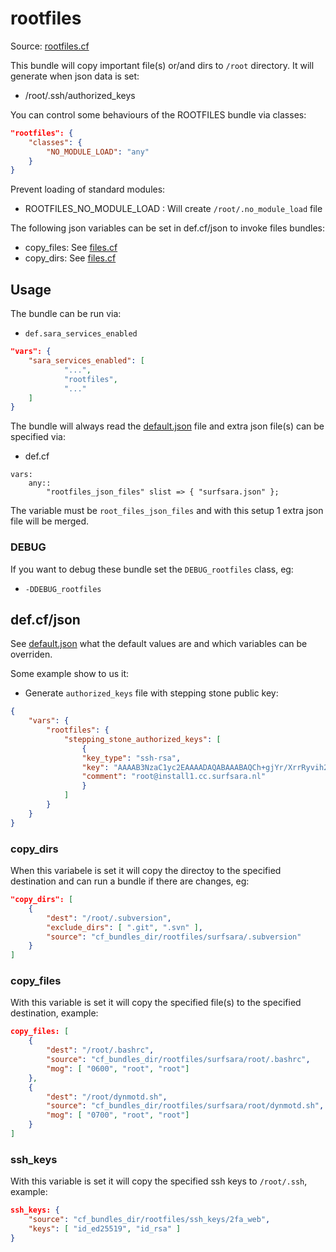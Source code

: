 # rootfiles

Source: [rootfiles.cf](/services/rootfiles.cf)

This bundle will copy important file(s) or/and dirs  to `/root` directory. It
will generate when json data is set:
 *  /root/.ssh/authorized_keys

You can control some behaviours of the ROOTFILES bundle via classes:
```json
"rootfiles": {
    "classes": {
        "NO_MODULE_LOAD": "any"
    }
}
```
Prevent loading of standard modules:
  * ROOTFILES_NO_MODULE_LOAD : Will create `/root/.no_module_load` file

The following json variables can be set in def.cf/json to invoke files bundles:
 * copy_files: See [files.cf](/masterfiles/lib/scl/files.cf)
 * copy_dirs: See [files.cf](/masterfiles/lib/scl/files.cf)

## Usage

The bundle can be run via:
 * `def.sara_services_enabled`
```json
"vars": {
    "sara_services_enabled": [
            "...",
            "rootfiles",
            "..."
    ]
}
```

The bundle will always read the [default.json](/templates/rootfiles/json/default.json) file
and extra json file(s) can be specified via:
 * def.cf
```
vars:
    any::
        "rootfiles_json_files" slist => { "surfsara.json" };
```

The variable must be `root_files_json_files` and with this setup 1 extra json file will be  merged.

### DEBUG

If you want to debug these bundle set the `DEBUG_rootfiles` class, eg:
 * `-DDEBUG_rootfiles`



## def.cf/json

See [default.json](/templates/rootfiles/json/default.json) what the default values are and
which variables can be overriden.

Some example show to us it:
 * Generate `authorized_keys` file with stepping stone public key:
```json
{
    "vars": {
        "rootfiles": {
            "stepping_stone_authorized_keys": [
                {
                "key_type": "ssh-rsa",
                "key": "AAAAB3NzaC1yc2EAAAADAQABAAABAQCh+gjYr/XrrRyvih2V3u7RDMZMQE0NnJr3EU717lcRQ0ae9EZxn6lPYiG4xJoYLmSg885zYKTxff/fVMZYfHzLtzLylUhup8RP1XAAuiVcXMffFqE9mau+FpE2W6bEmtsxs/OboQ/AOfBtl1Lpghol0oM7kaYzZo4OBu39sJaLZIfB0Z1NPp8PVBgeDFxBlyfYDkeGIDAGltO8NsY+Di0QWFyfJVmLPzUllvu4tCs5XoK7zcFOnVUAlflDbEhaSAzll4J7yE1Eatl7Fx68m4uAAWVt0m0xqfWcoHKnKfmSPN94DiZnRyn81UR6rOAklNHNBqg+Pps5n7Ow8BBHBKFp",
                "comment": "root@install1.cc.surfsara.nl"
                }
            ]
        }
    }
}
```

### copy_dirs

When this variabele is set it will copy the directoy to the specified destination and can run a bundle
if there are changes, eg:
```json
"copy_dirs": [
    {
        "dest": "/root/.subversion",
        "exclude_dirs": [ ".git", ".svn" ],
        "source": "cf_bundles_dir/rootfiles/surfsara/.subversion"
    }
]
```

### copy_files

With this variable is set it will copy the specified file(s) to the
specified destination, example:
```json
copy_files: [
    {
        "dest": "/root/.bashrc",
        "source": "cf_bundles_dir/rootfiles/surfsara/root/.bashrc",
        "mog": [ "0600", "root", "root"]
    },
    {
        "dest": "/root/dynmotd.sh",
        "source": "cf_bundles_dir/rootfiles/surfsara/root/dynmotd.sh",
        "mog": [ "0700", "root", "root"]
    }
]
```

### ssh_keys

With this variable is set it will copy the specified ssh keys to `/root/.ssh`,
example:
```json
ssh_keys: {
    "source": "cf_bundles_dir/rootfiles/ssh_keys/2fa_web",
    "keys": [ "id_ed25519", "id_rsa" ]
}
```
